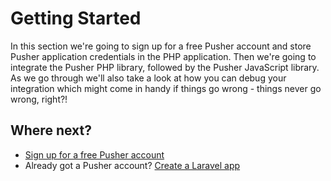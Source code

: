 # Getting Started

In this section we're going to sign up for a free Pusher account and store Pusher application credentials in the PHP application. Then we're going to integrate the Pusher PHP library, followed by the Pusher JavaScript library. As we go through we'll also take a look at how you can debug your integration which might come in handy if things go wrong - things never go wrong, right?!

## Where next?

* [Sign up for a free Pusher account](./sign-up.md)
* Already got a Pusher account? [Create a Laravel app](./laravel-app.md)
